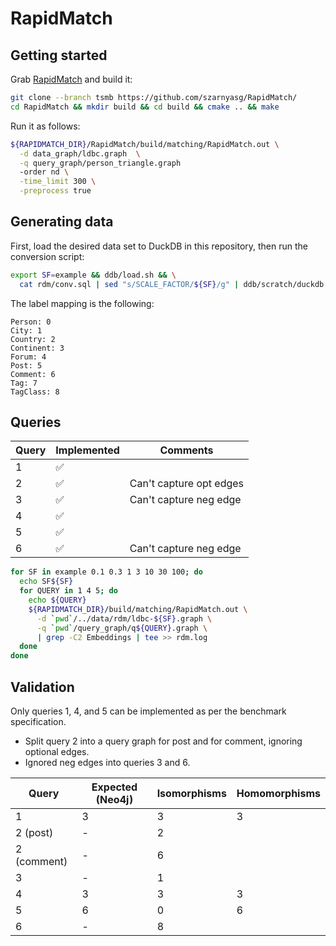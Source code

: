 # RapidMatch

## Getting started

Grab [RapidMatch](https://vldb.org/pvldb/vol14/p176-sun.pdf) and build it:

```bash
git clone --branch tsmb https://github.com/szarnyasg/RapidMatch/
cd RapidMatch && mkdir build && cd build && cmake .. && make
```

Run it as follows:

```bash
${RAPIDMATCH_DIR}/RapidMatch/build/matching/RapidMatch.out \
  -d data_graph/ldbc.graph  \
  -q query_graph/person_triangle.graph
  -order nd \
  -time_limit 300 \
  -preprocess true
```

## Generating data

First, load the desired data set to DuckDB in this repository, then run the conversion script:

```bash
export SF=example && ddb/load.sh && \
  cat rdm/conv.sql | sed "s/SCALE_FACTOR/${SF}/g" | ddb/scratch/duckdb ddb/scratch/ldbc.duckdb
```

The label mapping is the following:
```
Person: 0
City: 1
Country: 2
Continent: 3
Forum: 4
Post: 5
Comment: 6
Tag: 7
TagClass: 8
```

## Queries

| Query   | Implemented          | Comments                  |
| ------- | -------------------- | ------------------------- |
| 1       | :white_check_mark:   |                           |
| 2       | :white_check_mark:   | Can't capture opt edges   |
| 3       | :white_check_mark:   | Can't capture neg edge    |
| 4       | :white_check_mark:   |                           |
| 5       | :white_check_mark:   |                           |
| 6       | :white_check_mark:   | Can't capture neg edge    |


```bash
for SF in example 0.1 0.3 1 3 10 30 100; do
  echo SF${SF}
  for QUERY in 1 4 5; do
    echo ${QUERY}
    ${RAPIDMATCH_DIR}/build/matching/RapidMatch.out \
      -d `pwd`/../data/rdm/ldbc-${SF}.graph \
      -q `pwd`/query_graph/q${QUERY}.graph \
      | grep -C2 Embeddings | tee >> rdm.log
  done
done
```

## Validation

Only queries 1, 4, and 5 can be implemented as per the benchmark specification.
- Split query 2 into a query graph for post and for comment, ignoring optional edges.
- Ignored neg edges into queries 3 and 6. 

| Query       | Expected (Neo4j)     | Isomorphisms | Homomorphisms |
| -------     | -------------------- | ------------ | ------------- |
| 1           | 3                    | 3            | 3             |
| 2 (post)    | -                    | 2            |               |
| 2 (comment) | -                    | 6            |               |
| 3           | -                    | 1            |               |
| 4           | 3                    | 3            | 3             |
| 5           | 6                    | 0            | 6             |
| 6           | -                    | 8            |               |
